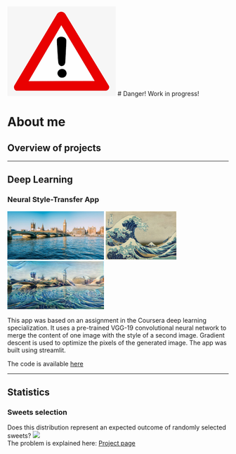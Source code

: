 <img src="images/danger.png">
# Danger! Work in progress!

# About me

## Overview of projects
***
## Deep Learning
### Neural Style-Transfer App
<img src="images/BigBen.jpg" height="110">  <img src="images/The_Great_Wave_off_Kanagawa.jpg" height="110"> <img src="images/StyleMerged_BB_Wave.jpeg" height="110"> 

This app was based on an assignment in the Coursera deep learning specialization. It uses a pre-trained VGG-19 convolutional neural network to merge the content of one image with the style of a second image. Gradient descent is used to optimize the pixels of the generated image. The app was built using streamlit.

The code is available [here](https://github.com/stuarthaze/StyleTransferApp)

***
## Statistics
### Sweets selection
Does this distribution represent an expected outcome of randomly selected sweets?
<img src="../Quality_Street/Sweet_selection.jpg" height="110">  
The problem is explained here: [Project page](https://stuarthaze.github.io/Quality_Street)
